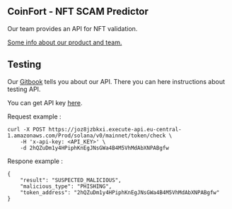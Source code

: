 ## CoinFort - NFT SCAM Predictor
Our team provides an API for NFT validation.

[Some info about our product and team.](https://coinfort.gitbook.io/coinfort/)

## Testing

Our [Gitbook](https://coinfort.gitbook.io/coinfort/) tells you about our API. There you can here instructions about testing API.

You can get API key [here](https://k5b4tz7itoa.typeform.com/to/rhY1DMSm).

Request example :

```
curl -X POST https://joz8jzbkxi.execute-api.eu-central-1.amazonaws.com/Prod/solana/v0/mainnet/token/check \
    -H 'x-api-key: <API_KEY>' \
    -d 2hQZuDm1y4HPiphKnEgJNsGWa4B4M5VhMdAbXNPABgfw
```
Respone example :

```
{
    "result": "SUSPECTED_MALICIOUS", 
    "malicious_type": "PHISHING",
    "token_address": "2hQZuDm1y4HPiphKnEgJNsGWa4B4M5VhMdAbXNPABgfw"
}
```
